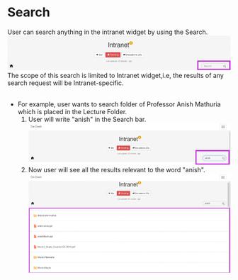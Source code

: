 # Search
User can search anything in the intranet widget by using the Search.
![](Search.png)
The scope of this search is limited to Intranet widget,i.e, the results of any search request will be Intranet-specific.<br/><br/>
* For example, user wants to search folder of Professor Anish Mathuria which is placed in the Lecture Folder.
    1. User will write "anish" in the Search bar.
    ![](searchanish.png)
    2.   Now user will see all the results relevant to the word "anish".
    ![](reasultanish.png)
